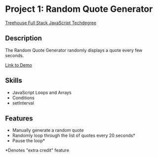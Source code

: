 # Project 1: Random Quote Generator
[Treehouse Full Stack JavaScript Techdegree](https://teamtreehouse.com/techdegree/full-stack-javascript)

## Description
The Random Quote Generator randomly displays a quote every few seconds.

[Link to Demo](https://taylorfacen.github.io/FSJS-Techdegree-Random-Quote-Generator/)

## Skills
* JavaScript Loops and Arrays
* Conditions
* setInterval

## Features
* Manually generate a random quote
* Randomly loop through the list of quotes every 20 seconds*
* Pause the loop*


*Denotes "extra credit" feature